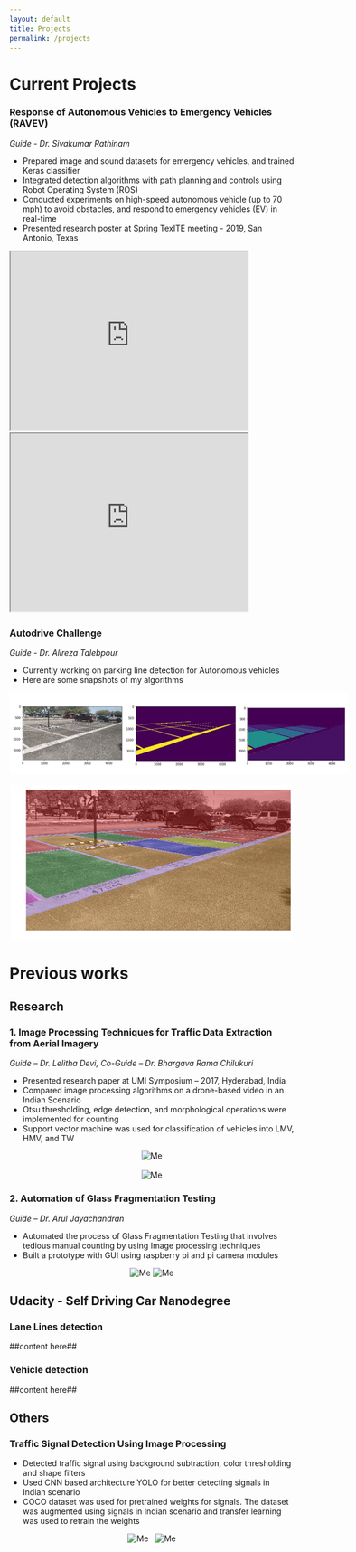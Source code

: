 ```yaml
---
layout: default
title: Projects
permalink: /projects
---
```


# Current Projects
### Response of Autonomous Vehicles to Emergency Vehicles (RAVEV)
*Guide - Dr. Sivakumar Rathinam*
- Prepared image and sound datasets for emergency vehicles, and trained Keras classifier
- Integrated detection algorithms with path planning and controls using Robot Operating System (ROS)
- Conducted experiments on high-speed autonomous vehicle (up to 70 mph) to avoid obstacles, and respond to emergency vehicles (EV) in real-time
- Presented research poster at Spring TexITE meeting - 2019, San Antonio, Texas

<iframe width="420" height="315" alt ="High Speed Lane Change"
src="https://drive.google.com/open?id=1Dq9AtOaN3xnNWAslJDCy0RwWLR2uuqXm">
</iframe>
<iframe width="420" height="315" alt ="High Speed Lane Change"
src="https://drive.google.com/open?id=1RqIuB4uZx4tks1MXla39uPG8NJK8AzDF">
</iframe>

### Autodrive Challenge
*Guide - Dr. Alireza Talebpour*
- Currently working on parking line detection for Autonomous vehicles
- Here are some snapshots of my algorithms
<center>
<img style="max-width:600px;max-height:400px;" class="home" src="/assets/ref_park_image_1.jpg" alt="Me">
<br><br>
<img style="max-width:500px;max-height:400px;" class="home" src="/assets/result_marked_1.jpg" alt="Me">
</center>

# Previous works
## Research

### 1. Image Processing Techniques for Traffic Data Extraction from Aerial Imagery
  *Guide – Dr. Lelitha Devi, Co-Guide – Dr. Bhargava Rama Chilukuri*
-	Presented research paper at UMI Symposium – 2017, Hyderabad, India
-	Compared image processing algorithms on a drone-based video in an Indian Scenario
-	Otsu thresholding, edge detection, and morphological operations were implemented for counting
-	Support vector machine was used for classification of vehicles into LMV, HMV, and TW
<center>
<img style="max-width:400px;max-height:300px;" class="home" src="/assets/aerial_0.png" alt="Me">
<br><br>
<img style="max-width:400px;max-height:300px;" class="home" src="/assets/aerial_1.png" alt="Me">
</center>

### 2. Automation of Glass Fragmentation Testing
*Guide – Dr. Arul Jayachandran*
-	Automated the process of Glass Fragmentation Testing that involves tedious manual counting by using Image processing techniques
- Built a prototype with GUI using raspberry pi and pi camera modules
<center>
<img style="max-width:300px;max-height:300px;" class="home" src="/assets/glass_0.png" alt="Me">
<img style="max-width:300px;max-height:300px;" class="home" src="/assets/glass_1.png" alt="Me">
</center>

## Udacity - Self Driving Car Nanodegree
### Lane Lines detection
 ##content here##
### Vehicle detection
 ##content here##
## Others
### Traffic Signal Detection Using Image Processing
- Detected traffic signal using background subtraction, color thresholding and shape filters
-	Used CNN based architecture YOLO for better detecting signals in Indian scenario
- COCO dataset was used for pretrained weights for signals. The dataset was augmented using signals in Indian scenario and transfer learning was used to retrain the weights
<center>
<img style="max-width:300px;max-height:200px;" class="home" src="/assets/signal_0.png" alt="Me"> &nbsp;
<img style="max-width:300px;max-height:200px;" class="home" src="/assets/signal_1.png" alt="Me">
</center>
